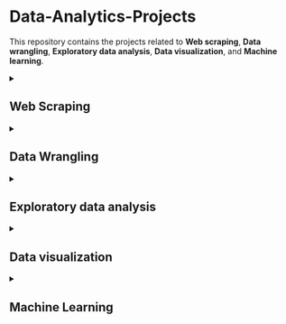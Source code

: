 # Data-Analytics-Projects


This repository contains the projects related to **Web scraping**, **Data wrangling**, **Exploratory data analysis**, **Data visualization**, and **Machine learning**. 



<details id=1>
<summary><h2>  Web Scraping </h2></summary>

Scraping Dynamic Websites
  
1. Financial Times [Codes](https://github.com/pe1l1nl1/Data-Analytics-Projects/tree/main/Web%20Scraping)
1. [Screenshots](https://github.com/pe1l1nl1/Data-Analytics-Projects/wiki)



</details>


<details id=2>
<summary><h2>  Data Wrangling </h2></summary>


  
1. My Github recent [posts](https://github.com/pe1l1nl1/pe1l1nl1/tree/main/_posts)

</details>



<details id=3>
<summary><h2>  Exploratory data analysis </h2></summary>
1. My Github recent [posts](https://github.com/pe1l1nl1/pe1l1nl1/tree/main/_posts)

</details>


<details id=4>
<summary><h2>  Data visualization</h2></summary>
1. My Github recent [posts](https://github.com/pe1l1nl1/pe1l1nl1/tree/main/_posts)

</details>



<details id=4>
<summary><h2>  Machine Learning </h2></summary>
1. My Github recent [posts](https://github.com/pe1l1nl1/pe1l1nl1/tree/main/_posts)

</details>
